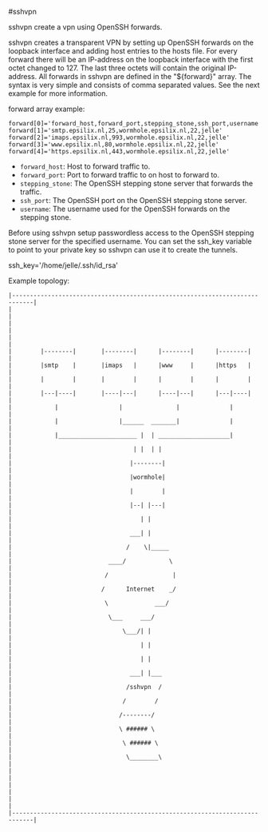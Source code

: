 #sshvpn

sshvpn create a vpn using OpenSSH forwards.

sshvpn creates a transparent VPN by setting up OpenSSH forwards on the loopback
interface and adding host entries to the hosts file. For every forward there
will be an IP-address on the loopback interface with the first octet changed
to 127. The last three octets will contain the original IP-address. All
forwards in sshvpn are defined in the "${forward}" array. The syntax is very
simple and consists of comma separated values. See the next example for more
information.

forward array example:

    forward[0]='forward_host,forward_port,stepping_stone,ssh_port,username'
    forward[1]='smtp.epsilix.nl,25,wormhole.epsilix.nl,22,jelle'
    forward[2]='imaps.epsilix.nl,993,wormhole.epsilix.nl,22,jelle'
    forward[3]='www.epsilix.nl,80,wormhole.epsilix.nl,22,jelle'
    forward[4]='https.epsilix.nl,443,wormhole.epsilix.nl,22,jelle'

* `forward_host`: Host to forward traffic to.
* `forward_port`: Port to forward traffic to on host to forward to.
* `stepping_stone`: The OpenSSH stepping stone server that forwards the traffic.
* `ssh_port`: The OpenSSH port on the OpenSSH stepping stone server.
* `username`: The username used for the OpenSSH forwards on the stepping stone.

Before using sshvpn setup passwordless access to the OpenSSH stepping stone
server for the specified username. You can set the ssh_key variable to point
to your private key so sshvpn can use it to create the tunnels.

ssh_key='/home/jelle/.ssh/id_rsa'

Example topology:

    |----------------------------------------------------------------------------|
    |                                                                            |
    |                                                                            |
    |                                                                            |
    |        |--------|       |--------|      |--------|      |--------|         |
    |        |smtp    |       |imaps   |      |www     |      |https   |         |
    |        |        |       |        |      |        |      |        |         |
    |        |---|----|       |----|---|      |----|---|      |---|----|         |
    |            |                 |               |              |              |
    |            |                 |______  _______|              |              |
    |            |______________________ |  | ____________________|              |
    |                                  | |  | |                                  |
    |                                 |--------|                                 |
    |                                 |wormhole|                                 |
    |                                 |        |                                 |
    |                                 |--| |---|                                 |
    |                                    | |                                     |
    |                                 ___| |                                     |
    |                                /    \|_____                                |
    |                           ____/            \                               |
    |                          /                  |                              |
    |                         /      Internet    _/                              |
    |                          \             ___/                                |
    |                           \___     ___/                                    |
    |                               \___/| |                                     |
    |                                    | |                                     |
    |                                    | |                                     |
    |                                 ___| |___                                  |
    |                                /sshvpn  /                                  |
    |                               /        /                                   |
    |                              /--------/                                    |
    |                              \ ###### \                                    |
    |                               \ ###### \                                   |
    |                                \________\                                  |
    |                                                                            |
    |                                                                            |
    |                                                                            |
    |----------------------------------------------------------------------------|

